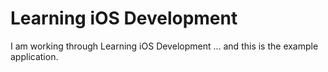# Learning iOS Development

I am working through Learning iOS Development ... and this is the example application.